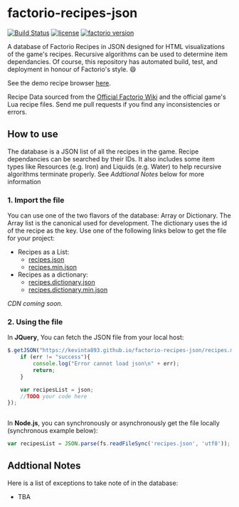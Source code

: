 # factorio-recipes-json
[![Build Status](https://travis-ci.org/kevinta893/factorio-recipes-json.svg?branch=master)](https://travis-ci.org/kevinta893/factorio-recipes-json)
[![license](https://img.shields.io/badge/license-MIT-green.svg)]()
[![factorio version](https://img.shields.io/badge/factorio%20version-0.16.27-green.svg)]()


A database of Factorio Recipes in JSON designed for HTML visualizations of the game's recipes. Recursive algorithms can be used to determine item dependancies. Of course, this repository has automated build, test, and deployment in honour of Factorio's style. :smile:

See the demo recipe browser [here](https://kevinta893.github.io/factorio-recipes-json).

Recipe Data sourced from the [Official Factorio Wiki](https://wiki.factorio.com/) and the official game's Lua recipe files. 
Send me pull requests if you find any inconsistencies or errors.

## How to use

The database is a JSON list of all the recipes in the game. Recipe dependancies can be searched by their IDs. It also includes some item types like Resources (e.g. Iron) and Liquids (e.g. Water) to help recursive algorithms terminate properly. See *Addtional Notes* below for more information

### 1. Import the file

You can use one of the two flavors of the database: Array or Dictionary. The Array list is the canonical used for development. The dictionary uses the id of the recipe as the key. Use one of the following links below to get the file for your project: 
* Recipes as a List:
	* [recipes.json](https://kevinta893.github.io/factorio-recipes-json/recipes.json) 
	* [recipes.min.json](https://kevinta893.github.io/factorio-recipes-json/recipes.min.json) 
* Recipes as a dictionary:
	* [recipes.dictionary.json](https://kevinta893.github.io/factorio-recipes-json/recipes.dictionary.json) 
	* [recipes.dictionary.min.json](https://kevinta893.github.io/factorio-recipes-json/recipes.dictionary.min.json) 

*CDN coming soon.*

### 2. Using the file
In **JQuery**, You can fetch the JSON file from your local host:

``` javascript
$.getJSON("https://kevinta893.github.io/factorio-recipes-json/recipes.min.json", function (json, err){
    if (err != "success"){
        console.log("Error cannot load json\n" + err);
        return;
    }

    var recipesList = json;
    //TODO your code here
});
   
```

In **Node.js**, you can synchronously or asynchronously get the file locally (synchronous example below):
``` javascript
var recipesList = JSON.parse(fs.readFileSync('recipes.json', 'utf8'));			//synchronous
```


## Addtional Notes

Here is a list of exceptions to take note of in the database:

* TBA
